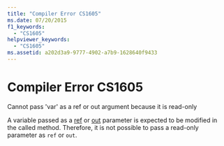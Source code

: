 ```yaml
---
title: "Compiler Error CS1605"
ms.date: 07/20/2015
f1_keywords: 
  - "CS1605"
helpviewer_keywords: 
  - "CS1605"
ms.assetid: a202d3a9-9777-4902-a7b9-1628640f9433
---
```

# Compiler Error CS1605
Cannot pass 'var' as a ref or out argument because it is read-only  
  
 A variable passed as a [ref](../../csharp/language-reference/keywords/ref.md) or [out](../../csharp/language-reference/keywords/out-parameter-modifier.md) parameter is expected to be modified in the called method. Therefore, it is not possible to pass a read-only parameter as `ref` or `out`.
